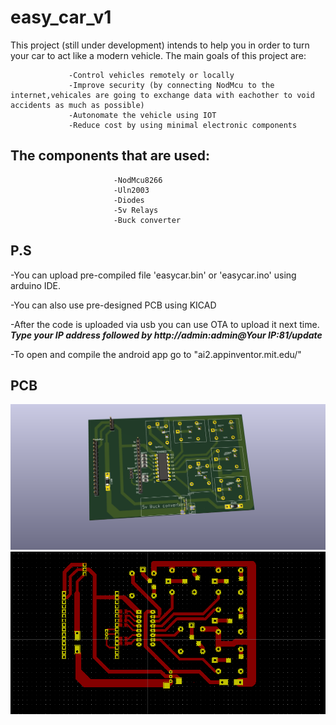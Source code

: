 # easy_car_v1

This project (still under development) intends to help you in order to turn your car to act like a modern vehicle. 
The main goals of this project are:
                 
                 -Control vehicles remotely or locally
                 -Improve security (by connecting NodMcu to the internet,vehicales are going to exchange data with eachother to void accidents as much as possible)
                 -Autonomate the vehicle using IOT
                 -Reduce cost by using minimal electronic components

## The components that are used:
                           
                           -NodMcu8266
                           -Uln2003
                           -Diodes
                           -5v Relays
                           -Buck converter
 
## P.S

 -You can upload pre-compiled file 'easycar.bin' or 'easycar.ino' using arduino IDE.

 -You can also use pre-designed PCB using KICAD

 -After the code is uploaded via usb you can use OTA to upload it next time. ***Type your IP address followed by http://admin:admin@Your IP:81/update***

 -To open and compile the android app go to "ai2.appinventor.mit.edu/"
 
 ## PCB
 
 
![easycar](/IMG/easycar.png)
![easycar](/IMG/easycar1.png)
